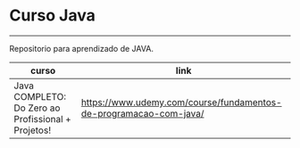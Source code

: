 # Curso Java

<hr>

Repositorio para aprendizado de JAVA.

|curso|link|
|-----|----|
|Java COMPLETO: Do Zero ao Profissional + Projetos!|https://www.udemy.com/course/fundamentos-de-programacao-com-java/|